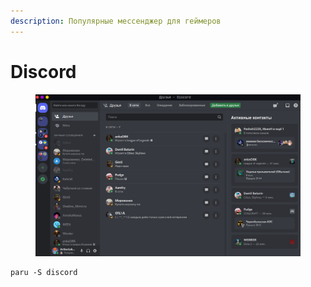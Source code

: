 ```yaml
---
description: Популярные мессенджер для геймеров
---
```


# Discord

<figure><img src="../../.gitbook/assets/image.png" alt=""><figcaption></figcaption></figure>

```shell
paru -S discord
```
